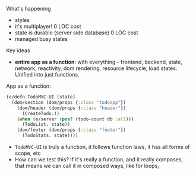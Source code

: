 What's happening

- styles
- it's multiplayer! 0 LOC cost
- state is durable (server side database) 0 LOC cost
- managed busy states

Key ideas
- **entire app as a function**: with everything - frontend, backend, state, network, reactivity, dom rendering, resource lifecycle, load states. Unified into just functions.

App as a function:

```clojure
(e/defn TodoMVC-UI [state]
  (dom/section (dom/props {:class "todoapp"})
    (dom/header (dom/props {:class "header"})
      (CreateTodo.))
    (when (e/server (pos? (todo-count db :all)))
      (TodoList. state))
    (dom/footer (dom/props {:class "footer"})
      (TodoStats. state))))
```

- `TodoMVC-UI` is truly a function, it follows function laws, it has all forms of scope, etc
- How can we test this? If it's really a function, and it really composes, that means we can call it in composed ways, like for loops, 
